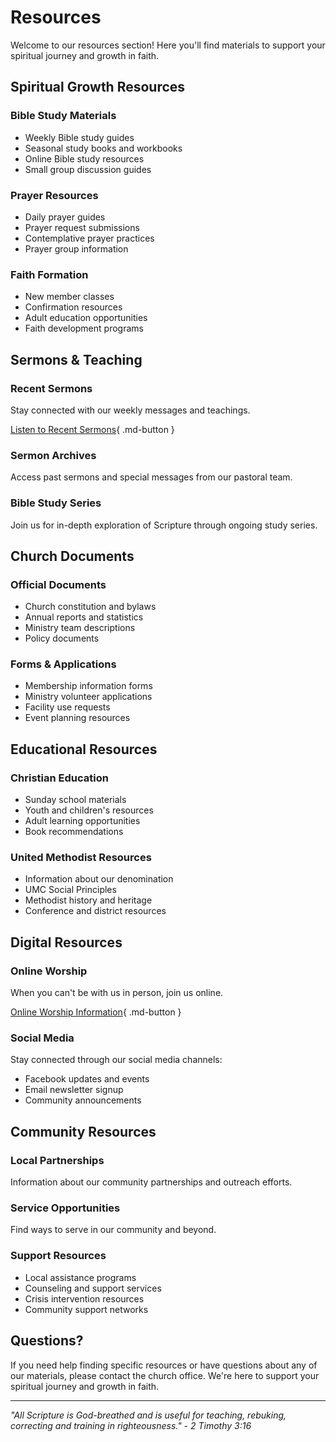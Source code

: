 # Resources

Welcome to our resources section! Here you'll find materials to support your spiritual journey and growth in faith.

## Spiritual Growth Resources

### Bible Study Materials
- Weekly Bible study guides
- Seasonal study books and workbooks
- Online Bible study resources
- Small group discussion guides

### Prayer Resources
- Daily prayer guides
- Prayer request submissions
- Contemplative prayer practices
- Prayer group information

### Faith Formation
- New member classes
- Confirmation resources
- Adult education opportunities
- Faith development programs

## Sermons & Teaching

### Recent Sermons
Stay connected with our weekly messages and teachings.

[Listen to Recent Sermons](../podcast.md){ .md-button }

### Sermon Archives
Access past sermons and special messages from our pastoral team.

### Bible Study Series
Join us for in-depth exploration of Scripture through ongoing study series.

## Church Documents

### Official Documents
- Church constitution and bylaws
- Annual reports and statistics
- Ministry team descriptions
- Policy documents

### Forms & Applications
- Membership information forms
- Ministry volunteer applications
- Facility use requests
- Event planning resources

## Educational Resources

### Christian Education
- Sunday school materials
- Youth and children's resources
- Adult learning opportunities
- Book recommendations

### United Methodist Resources
- Information about our denomination
- UMC Social Principles
- Methodist history and heritage
- Conference and district resources

## Digital Resources

### Online Worship
When you can't be with us in person, join us online.

[Online Worship Information](../online-worship.md){ .md-button }

### Social Media
Stay connected through our social media channels:
- Facebook updates and events
- Email newsletter signup
- Community announcements

## Community Resources

### Local Partnerships
Information about our community partnerships and outreach efforts.

### Service Opportunities
Find ways to serve in our community and beyond.

### Support Resources
- Local assistance programs
- Counseling and support services
- Crisis intervention resources
- Community support networks

## Questions?

If you need help finding specific resources or have questions about any of our materials, please contact the church office. We're here to support your spiritual journey and growth in faith.

---

*"All Scripture is God-breathed and is useful for teaching, rebuking, correcting and training in righteousness." - 2 Timothy 3:16*